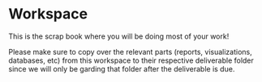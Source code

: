 # Workspace
This is the scrap book where you will be doing most of your work!

Please make sure to copy over the relevant parts (reports, visualizations, databases, etc) from this workspace to their respective deliverable folder since we will only be garding that folder after the deliverable is due.
